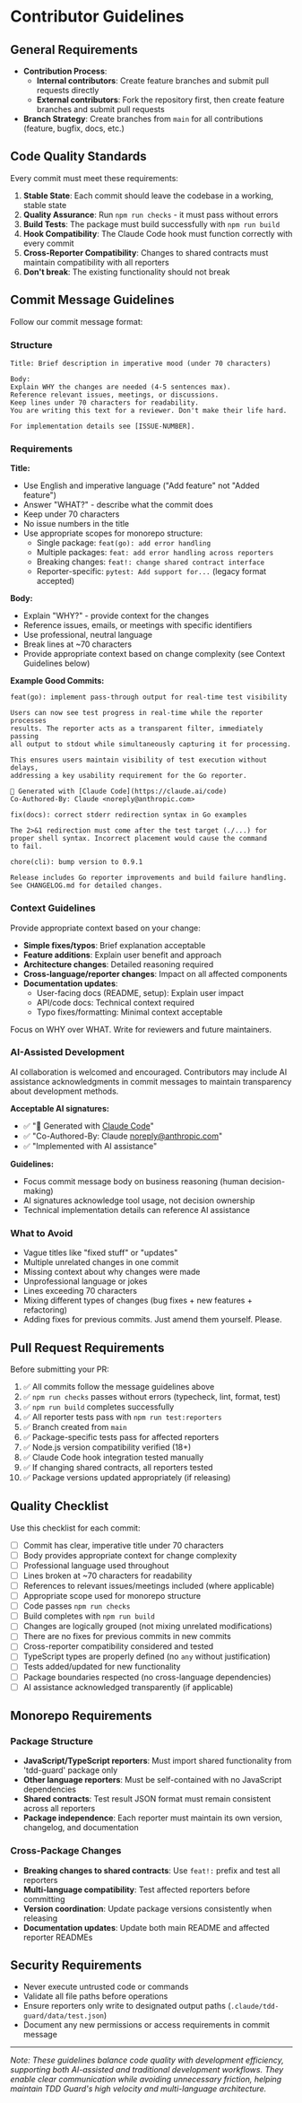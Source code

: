 # Contributor Guidelines

## General Requirements

- **Contribution Process**: 
  - **Internal contributors**: Create feature branches and submit pull requests directly
  - **External contributors**: Fork the repository first, then create feature branches and submit pull requests
- **Branch Strategy**: Create branches from `main` for all contributions (feature, bugfix, docs, etc.)

## Code Quality Standards

Every commit must meet these requirements:

1. **Stable State**: Each commit should leave the codebase in a working, stable state
2. **Quality Assurance**: Run `npm run checks` - it must pass without errors
3. **Build Tests**: The package must build successfully with `npm run build`
4. **Hook Compatibility**: The Claude Code hook must function correctly with every commit
5. **Cross-Reporter Compatibility**: Changes to shared contracts must maintain compatibility with all reporters
6. **Don't break**: The existing functionality should not break

## Commit Message Guidelines

Follow our commit message format:

### Structure
```
Title: Brief description in imperative mood (under 70 characters)

Body:
Explain WHY the changes are needed (4-5 sentences max).
Reference relevant issues, meetings, or discussions.
Keep lines under 70 characters for readability.
You are writing this text for a reviewer. Don't make their life hard.

For implementation details see [ISSUE-NUMBER].
```

### Requirements

**Title:**
- Use English and imperative language ("Add feature" not "Added feature")
- Answer "WHAT?" - describe what the commit does
- Keep under 70 characters
- No issue numbers in the title
- Use appropriate scopes for monorepo structure:
  - Single package: `feat(go): add error handling`
  - Multiple packages: `feat: add error handling across reporters`
  - Breaking changes: `feat!: change shared contract interface`
  - Reporter-specific: `pytest: Add support for...` (legacy format accepted)

**Body:**
- Explain "WHY?" - provide context for the changes
- Reference issues, emails, or meetings with specific identifiers
- Use professional, neutral language
- Break lines at ~70 characters
- Provide appropriate context based on change complexity (see Context Guidelines below)

**Example Good Commits:**

```
feat(go): implement pass-through output for real-time test visibility

Users can now see test progress in real-time while the reporter processes
results. The reporter acts as a transparent filter, immediately passing
all output to stdout while simultaneously capturing it for processing.

This ensures users maintain visibility of test execution without delays,
addressing a key usability requirement for the Go reporter.

🤖 Generated with [Claude Code](https://claude.ai/code)
Co-Authored-By: Claude <noreply@anthropic.com>
```

```
fix(docs): correct stderr redirection syntax in Go examples

The 2>&1 redirection must come after the test target (./...) for
proper shell syntax. Incorrect placement would cause the command
to fail.
```

```
chore(cli): bump version to 0.9.1

Release includes Go reporter improvements and build failure handling.
See CHANGELOG.md for detailed changes.
```

### Context Guidelines

Provide appropriate context based on your change:

- **Simple fixes/typos**: Brief explanation acceptable
- **Feature additions**: Explain user benefit and approach  
- **Architecture changes**: Detailed reasoning required
- **Cross-language/reporter changes**: Impact on all affected components
- **Documentation updates**:
  - User-facing docs (README, setup): Explain user impact
  - API/code docs: Technical context required
  - Typo fixes/formatting: Minimal context acceptable

Focus on WHY over WHAT. Write for reviewers and future maintainers.

### AI-Assisted Development

AI collaboration is welcomed and encouraged. Contributors may include AI assistance acknowledgments in commit messages to maintain transparency about development methods.

**Acceptable AI signatures:**
- ✅ "🤖 Generated with [Claude Code](https://claude.ai/code)"
- ✅ "Co-Authored-By: Claude <noreply@anthropic.com>"
- ✅ "Implemented with AI assistance"

**Guidelines:**
- Focus commit message body on business reasoning (human decision-making)
- AI signatures acknowledge tool usage, not decision ownership
- Technical implementation details can reference AI assistance

### What to Avoid

- Vague titles like "fixed stuff" or "updates"
- Multiple unrelated changes in one commit
- Missing context about why changes were made
- Unprofessional language or jokes
- Lines exceeding 70 characters
- Mixing different types of changes (bug fixes + new features + refactoring)
- Adding fixes for previous commits. Just amend them yourself. Please.

## Pull Request Requirements

Before submitting your PR:

1. ✅ All commits follow the message guidelines above
2. ✅ `npm run checks` passes without errors (typecheck, lint, format, test)
3. ✅ `npm run build` completes successfully
4. ✅ All reporter tests pass with `npm run test:reporters`
5. ✅ Branch created from `main`
6. ✅ Package-specific tests pass for affected reporters
7. ✅ Node.js version compatibility verified (18+)
8. ✅ Claude Code hook integration tested manually
9. ✅ If changing shared contracts, all reporters tested
10. ✅ Package versions updated appropriately (if releasing)

## Quality Checklist

Use this checklist for each commit:

- [ ] Commit has clear, imperative title under 70 characters
- [ ] Body provides appropriate context for change complexity
- [ ] Professional language used throughout
- [ ] Lines broken at ~70 characters for readability
- [ ] References to relevant issues/meetings included (where applicable)
- [ ] Appropriate scope used for monorepo structure
- [ ] Code passes `npm run checks`
- [ ] Build completes with `npm run build`
- [ ] Changes are logically grouped (not mixing unrelated modifications)
- [ ] There are no fixes for previous commits in new commits
- [ ] Cross-reporter compatibility considered and tested
- [ ] TypeScript types are properly defined (no `any` without justification)
- [ ] Tests added/updated for new functionality
- [ ] Package boundaries respected (no cross-language dependencies)
- [ ] AI assistance acknowledged transparently (if applicable)

## Monorepo Requirements

### Package Structure
- **JavaScript/TypeScript reporters**: Must import shared functionality from 'tdd-guard' package only
- **Other language reporters**: Must be self-contained with no JavaScript dependencies
- **Shared contracts**: Test result JSON format must remain consistent across all reporters
- **Package independence**: Each reporter must maintain its own version, changelog, and documentation

### Cross-Package Changes
- **Breaking changes to shared contracts**: Use `feat!:` prefix and test all reporters
- **Multi-language compatibility**: Test affected reporters before committing
- **Version coordination**: Update package versions consistently when releasing
- **Documentation updates**: Update both main README and affected reporter READMEs

## Security Requirements

- Never execute untrusted code or commands
- Validate all file paths before operations
- Ensure reporters only write to designated output paths (`.claude/tdd-guard/data/test.json`)
- Document any new permissions or access requirements in commit message

---

*Note: These guidelines balance code quality with development efficiency, supporting both AI-assisted and traditional development workflows. They enable clear communication while avoiding unnecessary friction, helping maintain TDD Guard's high velocity and multi-language architecture.*